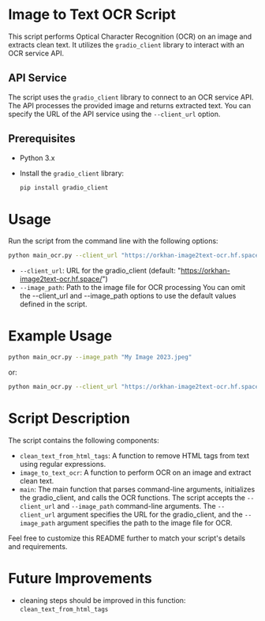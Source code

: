 # Image to Text OCR Script

This script performs Optical Character Recognition (OCR) on an image and extracts clean text. It utilizes the `gradio_client` library to interact with an OCR service API.

## API Service

The script uses the `gradio_client` library to connect to an OCR service API. The API processes the provided image and returns extracted text. You can specify the URL of the API service using the `--client_url` option.



## Prerequisites

- Python 3.x
- Install the `gradio_client` library:

  ```bash
  pip install gradio_client
  ```

# Usage
Run the script from the command line with the following options:

  ```bash
python main_ocr.py --client_url "https://orkhan-image2text-ocr.hf.space/" --image_path "path/to/your/image.jpg"
```
* `--client_url`: URL for the gradio_client (default: "https://orkhan-image2text-ocr.hf.space/")
* `--image_path`: Path to the image file for OCR processing
You can omit the --client_url and --image_path options to use the default values defined in the script.

# Example Usage
```bash
python main_ocr.py --image_path "My Image 2023.jpeg"
```
or:
```bash
python main_ocr.py --client_url "https://orkhan-image2text-ocr.hf.space/" --image_path "C:\Users\your_username\Downloads\some_pic_with_text.jpeg"
```

# Script Description
The script contains the following components:

- `clean_text_from_html_tags`: A function to remove HTML tags from text using regular expressions.
- `image_to_text_ocr`: A function to perform OCR on an image and extract clean text.
- `main`: The main function that parses command-line arguments, initializes the gradio_client, and calls the OCR functions.
The script accepts the `--client_url` and `--image_path` command-line arguments. The `--client_url` argument specifies the URL for the gradio_client, and the `--image_path` argument specifies the path to the image file for OCR.

Feel free to customize this README further to match your script's details and requirements.

# Future Improvements
- cleaning steps should be improved in this function: `clean_text_from_html_tags`
